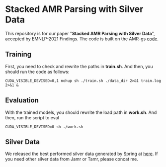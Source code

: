 # Stacked AMR Parsing with Silver Data
This repository is for our paper "__Stacked AMR Parsing with Silver Data__", accepted by EMNLP-2021 Findings.
The code is built on the AMR-gs [code](https://github.com/jcyk/AMR-parser).

## Training
First, you need to check and rewrite the paths in **train.sh**.
And then, you should run the code as follows:
```
CUDA_VISIBLE_DEVISED=0,1 nohup sh ./train.sh ./data_dir 2>&1 train.log 2>&1 &
```

## Evaluation
With the trained models, you should rewrite the load path in **work.sh**.
And then, run the script to eval
```
CUDA_VISIBLE_DEVISED=0 sh ./work.sh
```

## Silver Data
We released the best performed silver data generated by Spring at [here]().
If you need other silver data from Jamr or Tamr, please concat me.

